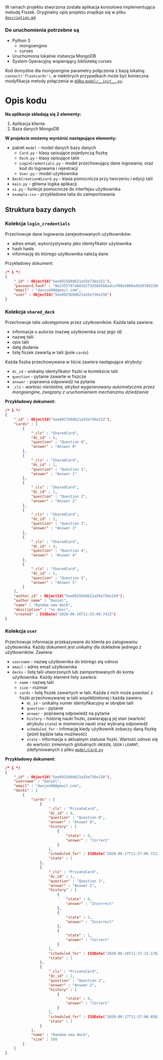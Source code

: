 W ramach projektu stworzona została aplikacja konsolowa implementująca metodę Fiszek.
Oryginalny opis projektu znajduje się w pliku [`description.md`](description.md).

### Do uruchomienia potrzebne są
- Python 3
    - mongoengine
    - curses
- Uruchomiona lokalnie instancja MongoDB
- System Operacyjny wspierający bibliotekę curses

Kod domyślne dla mongoengine parametry połączenia z bazą lokalną:
`connect('flashcards')`, w niektórych przypadkach może być konieczna modyfikacja
metody połączenia w [pliku `model/__init__.py`](model/__init__.py).

# Opis kodu
**Na aplikacje składają się 2 elementy:**
1. Aplikacja klienta
1. Baza danych MongoDB

**W projekcie możemy wyróżnić następujące elementy:**
- pakiet `model` - model danych bazy danych
    - `Card.py` - klasy opisujące pojedynczą fiszkę
    - `Deck.py` - klasy opisujące talie
    - `LoginCredentials.py` - model przechowujący dane logowania, oraz kod do logowania i rejestracji
    - `User.py` - model użytkownika
- `DeckCreationWizard.py` - klasa pomocnicza przy tworzeniu i edycji talii
- `main.py` - główna logika aplikacji
- `ui.py` - funkcje pomocnicze do interfejsu użytkownika
- `example.csv` - przykładowa talia do zaimportowania

## Struktura bazy danych
### Kolekcja `login_credentials`

Przechowuje dane logowania zarejestrowanych użytkowników:
- adres email, wykorzystywany jako identyfikator użytownika
- hash hasła
- informację do którego użytkownika należą dane

Przykładowy dokument:
```json
/* 1 */
{
    "_id" : ObjectId("5ee8925b9d621a55e736e151"),
    "password_hash" : "0e2355797a60162f3d384568adcaf08e5808adb507042200304a008919f7d5c3",
    "email" : "danjod40@gmail.com",
    "user" : ObjectId("5ee8925b9d621a55e736e150")
}
```

### Kolekcja `shared_deck`

Przechowuje talie udostępnione przez użytkowników. Każda talia zawiera:
- informacje o autorze (nazwę użytkownika oraz jego id)
- nazwę talii
- opis talii
- datę dodania
- listę fiszek zawartą w talii (pole `cards`)

Każda fiszka przechowywana w liście zawiera następujące atrybuty:
- `dc_id` - unikalny identyfikator fiszki w kontekście talii
- `question` - pytanie zawarte w fiszcze
- `answer` - poprawna odpowiedź na pytanie
- *`_cls` - wartośc nieistotna, atrybut wygenerowany automatycznie przez mongoengine, związany z uruchomieniem mechanizmu dziedzienia*

**Przykładowy dokument:**
```json
/* 1 */
{
    "_id" : ObjectId("5ee8927b9d621a55e736e152"),
    "cards" : [ 
        {
            "_cls" : "SharedCard",
            "dc_id" : 0,
            "question" : "Question 0",
            "answer" : "Answer 0"
        }, 
        {
            "_cls" : "SharedCard",
            "dc_id" : 1,
            "question" : "Question 1",
            "answer" : "Answer 1"
        }, 
        {
            "_cls" : "SharedCard",
            "dc_id" : 2,
            "question" : "Question 2",
            "answer" : "Answer 2"
        }, 
        {
            "_cls" : "SharedCard",
            "dc_id" : 3,
            "question" : "Question 3",
            "answer" : "Answer 3"
        }, 
        {
            "_cls" : "SharedCard",
            "dc_id" : 4,
            "question" : "Question 4",
            "answer" : "Answer 4"
        }, 
        {
            "_cls" : "SharedCard",
            "dc_id" : 5,
            "question" : "Question 5",
            "answer" : "Answer 5"
        }
    ],
    "author_id" : ObjectId("5ee8925b9d621a55e736e150"),
    "author_name" : "Daniel",
    "name" : "Random new deck",
    "description" : "no desc",
    "created" : ISODate("2020-06-16T11:35:09.742Z")
}
```

### Kolekcja `user`

Przechowuje informacje przekazywane do klienta po zalogowaniu użytkownika. Każdy dokument jest unikalny dla dokładnie jednego z użytkowników. Zawiera:
- `username` - nazwę użytkownika do którego się odnosi
- `email` - adres email użytkownika
- `decks` - listę talii utworzonych lub zaimportowanych do konta użytkownika. Każdy element listy zawiera:
  - `name` - nazwę talii
  - `size` - rozmiar
  - `cards` - listę fiszek zawartych w talii. Każda z nich może powstać z fiszki przechowywanej w talii współdzielonej i każda zawiera:
    - `dc_id` - unikalny numer identyfikacyjny w obrębie talii
    - `question` - pytanie
    - `answer` - poprawną odpowiedź na pytanie
    - `history` - historię nauki fiszki, zawierającą jej stan (wartość atrybutu `state`) w momencie nauki oraz wybraną odpowiedź
    - `scheduled_for` - infrmację kiedy użytkownik zobaczy daną fiszkę (jeżeli będzie taka możliwość)
    - `state` - informacja o aktualnym statusie fiszki. Wartość odnosi się do wartości zmiennych globalnych `UNSEEN`, `SEEN` i `LEARNT`, zdefyniowanych z pliku [`model/Card.py`](model/Card.py)

**Przykładowy dokument:**
```json
/* 1 */
{
    "_id" : ObjectId("5ee8925b9d621a55e736e150"),
    "username" : "Daniel",
    "email" : "danjod40@gmail.com",
    "decks" : [ 
        {
            "cards" : [ 
                {
                    "_cls" : "PrivateCard",
                    "dc_id" : 0,
                    "question" : "Question 0",
                    "answer" : "Answer 0",
                    "history" : [ 
                        {
                            "state" : 0,
                            "answer" : "Correct"
                        }
                    ],
                    "scheduled_for" : ISODate("2020-06-17T11:37:06.721Z"),
                    "state" : 1
                }, 
                {
                    "_cls" : "PrivateCard",
                    "dc_id" : 1,
                    "question" : "Question 1",
                    "answer" : "Answer 1",
                    "history" : [ 
                        {
                            "state" : 0,
                            "answer" : "Incorrect"
                        }, 
                        {
                            "state" : 1,
                            "answer" : "Incorrect"
                        }, 
                        {
                            "state" : 1,
                            "answer" : "Correct"
                        }
                    ],
                    "scheduled_for" : ISODate("2020-06-18T11:37:15.178Z"),
                    "state" : 1
                }, 
                {
                    "_cls" : "PrivateCard",
                    "dc_id" : 2,
                    "question" : "Question 2",
                    "answer" : "Answer 2",
                    "history" : [ 
                        {
                            "state" : 0,
                            "answer" : "Correct"
                        }
                    ],
                    "scheduled_for" : ISODate("2020-06-17T11:37:08.058Z"),
                    "state" : 1
                }
            ],
            "name" : "Random new deck",
            "size" : 100
        }
    ]
}
```